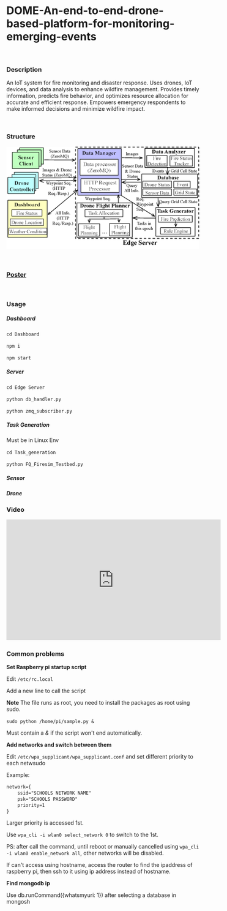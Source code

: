 # DOME-An-end-to-end-drone-based-platform-for-monitoring-emerging-events

<br/>

### Description

An IoT system for fire monitoring and disaster response. Uses drones, IoT devices, and data analysis to enhance wildfire management. Provides timely information, predicts fire behavior, and optimizes resource allocation for accurate and efficient response. Empowers emergency respondents to make informed decisions and minimize wildfire impact.

<br/>

### Structure

![](Resources/Structure.png)

<br/>

### [Poster](Resources/Poster.pdf)

<br/>

### Usage

##### Dashboard

`cd Dashboard`

`npm i`

`npm start`

##### Server

`cd Edge Server`

`python db_handler.py`

`python zmq_subscriber.py`

##### Task Generation

Must be in Linux Env

`cd Task_generation`

`python FQ_Firesim_Testbed.py`

##### Sensor

##### Drone

### Video

<iframe width="560" height="315" src="https://www.youtube.com/embed/NQfSgAU3RjU" title="YouTube video player" frameborder="0" allow="accelerometer; autoplay; clipboard-write; encrypted-media; gyroscope; picture-in-picture; web-share" allowfullscreen></iframe>



### Common problems

**Set Raspberry pi startup script**

Edit `/etc/rc.local`

Add a new line to call the script

**Note** The file runs as root, you need to install the packages as root using sudo.

`sudo python /home/pi/sample.py &`

Must contain a *&* if the script won't end automatically.

**Add networks and switch between them**

Edit `/etc/wpa_supplicant/wpa_supplicant.conf` and set different priority to each netwsudo

Example:

```
network={
    ssid="SCHOOLS NETWORK NAME"
    psk="SCHOOLS PASSWORD"
    priority=1
}
```

Larger priority is accessed 1st.

Use `wpa_cli -i wlan0 select_network 0` to switch to the 1st.

PS: after call the command, until reboot or manually cancelled using `wpa_cli -i wlan0 enable_network all`, other networks will be disabled.

If can't access using hostname, access the router to find the ipaddress of raspberry pi, then ssh to it using ip address instead of hostname.

**Find mongodb ip** 

Use db.runCommand({whatsmyuri: 1}) after selecting a database in mongosh
